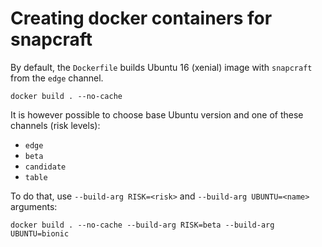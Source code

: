 # Creating docker containers for snapcraft

By default, the `Dockerfile` builds Ubuntu 16 (xenial) image with `snapcraft` from the `edge` channel.

    docker build . --no-cache

It is however possible to choose base Ubuntu version and one of these channels (risk levels):

- `edge`
- `beta`
- `candidate`
- `table`

To do that, use `--build-arg RISK=<risk>` and `--build-arg UBUNTU=<name>` arguments:

    docker build . --no-cache --build-arg RISK=beta --build-arg UBUNTU=bionic
